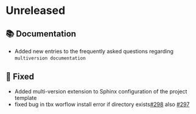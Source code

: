 # Unreleased

## 📚 Documentation

* Added new entries to the frequently asked questions regarding `multiversion documentation`

## 🐞 Fixed

* Added multi-version extension to Sphinx configuration of the project template
* fixed bug in tbx worflow install error if directory exists[#298](https://github.com/exasol/python-toolbox/issues/298) also [#297](https://github.com/exasol/python-toolbox/issues/297)